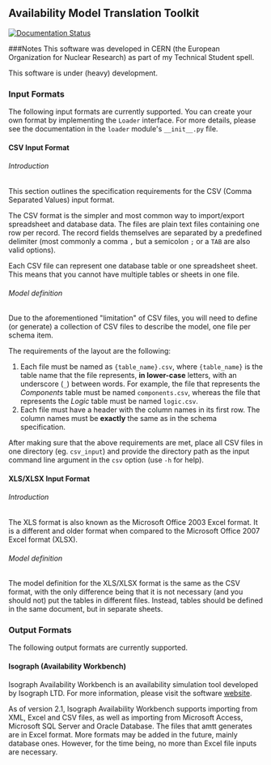 ## Availability Model Translation Toolkit

[![Documentation Status](https://readthedocs.org/projects/amtt/badge/?version=latest)](http://amtt.readthedocs.io/en/latest/?badge=latest)


###Notes
This software was developed in CERN (the European Organization for Nuclear
Research) as part of my Technical Student spell.

This software is under (heavy) development.

### Input Formats
The following input formats are currently supported. You can create your own
format by implementing the `Loader` interface. For more details, please see
the documentation in the `loader` module's `__init__.py` file.

#### CSV Input Format
###### Introduction
This section outlines the specification requirements for the CSV
(Comma Separated Values) input format.

The CSV format is the simpler and most common way to import/export spreadsheet
and database data. The files are plain text files containing one row per
record. The record fields themselves are separated by a predefined delimiter
(most commonly a comma `,` but a semicolon `;` or a `TAB` are also valid
options).

Each CSV file can represent one database table or one spreadsheet sheet. This
means that you cannot have multiple tables or sheets in one file.

###### Model definition
Due to the aforementioned "limitation" of CSV files, you will need to define
(or generate) a collection of CSV files to describe the model, one file per
schema item.

The requirements of the layout are the following:
  1. Each file must be named as `{table_name}.csv`, where `{table_name}` is the
     table name that the file represents, **in lower-case** letters, with an
     underscore (`_`) between words. For example, the file that represents the
     _Components_ table must be named `components.csv`, whereas the file that
     represents the _Logic_ table must be named
     `logic.csv`.
  2. Each file must have a header with the column names in its first row. The
     column names must be **exactly** the same as in the schema specification.

After making sure that the above requirements are met, place all CSV files in
one directory (eg. `csv_input`) and provide the directory path as the input
command line argument in the `csv` option (use `-h` for help).

#### XLS/XLSX Input Format
###### Introduction
The XLS format is also known as the Microsoft Office 2003 Excel format. It is
a different and older format when compared to the Microsoft Office 2007 Excel
format (XLSX).

###### Model definition
The model definition for the XLS/XLSX format is the same as the CSV format,
with the only difference being that it is not necessary (and you should not)
put the tables in different files. Instead, tables should be defined in the
same document, but in separate sheets.

### Output Formats
The following output formats are currently supported.

#### Isograph (Availability Workbench)
Isograph Availability Workbench is an availability simulation tool developed by
Isograph LTD. For more information, please visit the software
[website](https://www.isograph.com/software/availability-workbench/).

As of version 2.1, Isograph Availability Workbench supports importing from XML,
Excel and CSV files, as well as importing from Microsoft Access, Microsoft SQL
Server and Oracle Database. The files that amtt generates are in Excel format.
More formats may be added in the future, mainly database ones. However, for the
time being, no more than Excel file inputs are necessary.

